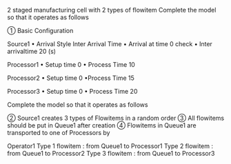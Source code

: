 2 staged manufacturing cell with 2 types of flowitem
Complete the model so that it operates as follows① Basic ConfigurationSource1• Arrival Style Inter Arrival Time• Arrival at time 0 check• Inter arrivaltime 20 (s)
Processor1• Setup time 0• Process Time 10
Processor2• Setup time 0•Process Time 15
Processor3• Setup time 0• Process Time 20

Complete the model so that it operates as follows② Source1 creates 3 types of Flowitems in a random order③ All flowitems should be put in Queue1 after creation④ Flowitems in Queue1 are transported to one of Processors by
Operator1Type 1 flowitem : from Queue1 to Processor1Type 2 flowitem : from Queue1 to Processor2Type 3 flowitem : from Queue1 to Processor3